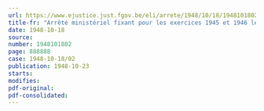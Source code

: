 ```yaml
---
url: https://www.ejustice.just.fgov.be/eli/arrete/1948/10/18/1948101802/justel
title-fr: "Arrêté ministériel fixant pour les exercices 1945 et 1946 les contributions définitives, à caractère obligatoire, à verser au conseil professionnel de l'industrie céramique, en liquidation"
date: 1948-10-18
source:
number: 1948101802
page: 888888
case: 1948-10-18/02
publication: 1948-10-23
starts:
modifies:
pdf-original:
pdf-consolidated:
---
```


